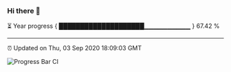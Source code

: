 ### Hi there 👋

⏳ Year progress { ████████████████████▁▁▁▁▁▁▁▁▁▁ } 67.42 %

---

⏰ Updated on Thu, 03 Sep 2020 18:09:03 GMT

![Progress Bar CI](https://github.com/liununu/liununu/workflows/Progress%20Bar%20CI/badge.svg)
